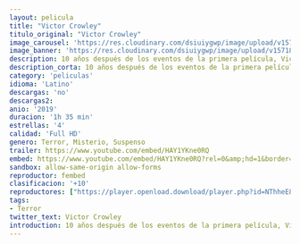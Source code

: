 ```yaml
---
layout: pelicula
title: "Victor Crowley"
titulo_original: "Victor Crowley"
image_carousel: 'https://res.cloudinary.com/dsiuiygwp/image/upload/v1571886951/VICTOR-min_uai95u.jpg'
image_banner: 'https://res.cloudinary.com/dsiuiygwp/image/upload/v1571886958/Crowley-Pic-1-min_t2nhem.jpg'
description: 10 años después de los eventos de la primera película, Victor Crowley es resucitado por error y procede a matar una vez más.
description_corta: 10 años después de los eventos de la primera película, Victor Crowley es resucitado por error y procede a matar una vez más.
category: 'peliculas'
idioma: 'Latino'
descargas: 'no'
descargas2:
anio: '2019'
duracion: '1h 35 min'
estrellas: '4'
calidad: 'Full HD'
genero: Terror, Misterio, Suspenso
trailer: https://www.youtube.com/embed/HAY1YKne0RQ
embed: https://www.youtube.com/embed/HAY1YKne0RQ?rel=0&amp;hd=1&border=0&wmode=opaque&enablejsapi=1&modestbranding=1&controls=1&showinfo=1
sandbox: allow-same-origin allow-forms
reproductor: fembed
clasificacion: '+10'
reproductores: ["https://player.openload.download/player.php?id=NThheE8vVlFPWUVQaGo2Y0JxclF0ckxmM0tPUDdKMEFwVjJ5anYrZDE3cldReGtKRnBxR2JYK2hjSllLclJuK0kwWlZmdEhoYmxXMFZvVVZiQS9nL0E9PQ","https://api.cuevana3.io/olpremium/gd.php?file=ek5lbm9xYWNrS0xNejZabVlkSFIyTkxQb3BPWDB0UFkwY3lvbjJIRjBPQ1QwNStUck1mVG9kVExvM0djeHA3VnFybXRscUdvMWRXNHRZbU1lYXVUeDg2cGpKVmp4cXpBejYxcGszaTdrY1dzdmExL2liaXAyS3ZUcDRhSHpaSEdxNm1mbG5pMzJjUzUxNldKbjhxcnlibkhyWmQ0dEpISnZNK2dnWXU0bE5hWHgybUllOHF0eE5HdGlYMWtyS3ZLMHN1dGxLREd1OG5ReG1pR1k3U3p3YW1vYklLRWlNbmYxOG1ZYjZ6SDFBPT0","https://api.cuevana3.io/stream/index.php?file=ek5lbm9xYWNrS0xYMTZLa2xNbkdvY3ZTb3BtZng4TGp6ZFpobGFMUGtOVFYySmlocU5XTzJkRE1tcHFuajVPb2w1eGphMkhEMGVQWDA2S21ZY1hRNEpQWHAyZG9sWldubDVlU2ZuUzJ3THVva2FDaVp3PT0","https://api.cuevana3.io/stream/index.php?file=ek5lbm9xYWNrS0xJMVp5b21KREk0dFBLbjVkaHhkRGdrOG1jbnBpUnhhS1Z3cDZSckxUTjRieXFlb3VxbE5xNjFOUjNqSlN6dWFDVnU2eHFiTkdXNTdlU3FadVkyYURhMDlLYW5walN5ZUxZMHFadnJNZlU","https://api.cuevana3.io/rr/gd.php?h=ek5lbm9xYWNrS0xJMVp5b21KREk0dFBLbjVkaHhkRGdrOG1jbnBpUnhhS1Z3cDZSckxUTjRieXFlb3VxbE5xNjFOUjNqSlN6dWFDVnU2eHFiTkdXNTdlU3FadVkyUT09","https://www.zembed.to/public/dist/asteroid.html?id=08aebe3520d6d37c43daa18f37e0a98b&title=Hatchet%204"]
tags:
- Terror
twitter_text: Victor Crowley
introduction: 10 años después de los eventos de la primera película, Victor Crowley es resucitado por error y procede a matar una vez más.
---
```













